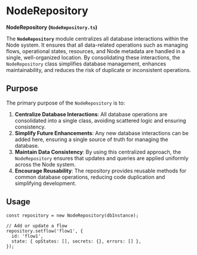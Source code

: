 # NodeRepository

**NodeRepository (`NodeRepository.ts`)**

The **`NodeRepository`** module centralizes all database interactions within the Node system. It ensures that all data-related operations such as managing flows, operational states, resources, and Node metadata are handled in a single, well-organized location. By consolidating these interactions, the `NodeRepository` class simplifies database management, enhances maintainability, and reduces the risk of duplicate or inconsistent operations.

## Purpose

The primary purpose of the `NodeRepository` is to:

1. **Centralize Database Interactions**: All database operations are consolidated into a single class, avoiding scattered logic and ensuring consistency.
2. **Simplify Future Enhancements**: Any new database interactions can be added here, ensuring a single source of truth for managing the database.
3. **Maintain Data Consistency**: By using this centralized approach, the `NodeRepository` ensures that updates and queries are applied uniformly across the Node system.
4. **Encourage Reusability**: The repository provides reusable methods for common database operations, reducing code duplication and simplifying development.

## Usage

```tsx
const repository = new NodeRepository(dbInstance);

// Add or update a flow
repository.setflow('flow1', {
  id: 'flow1',
  state: { opStates: [], secrets: {}, errors: [] },
});
```